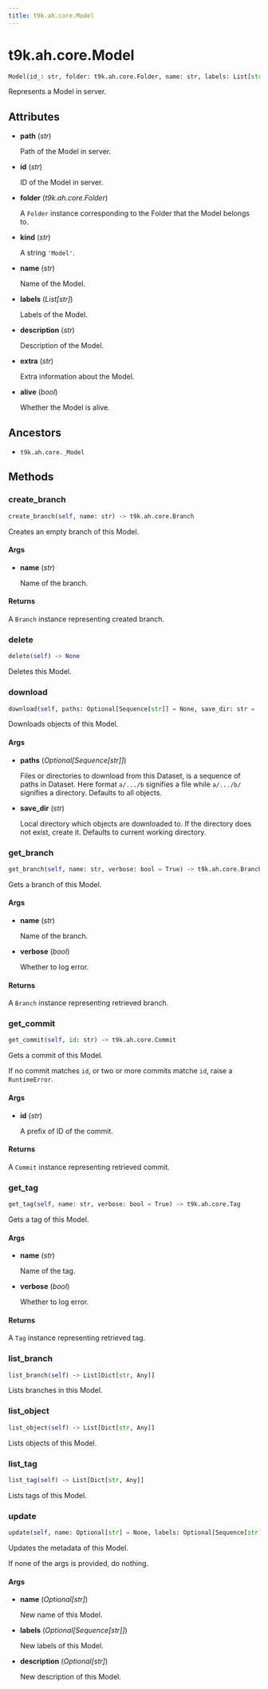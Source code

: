 ```yaml
---
title: t9k.ah.core.Model
---
```


# t9k.ah.core.Model

```python
Model(id_: str, folder: t9k.ah.core.Folder, name: str, labels: List[str], description: str, extra: str)
```

Represents a Model in server.

## Attributes

* **path** (*str*)

    Path of the Model in server.

* **id** (*str*)

    ID of the Model in server.

* **folder** (*t9k.ah.core.Folder*)

    A `Folder` instance corresponding to the Folder that the Model belongs to.

* **kind** (*str*)

    A string `'Model'`.

* **name** (*str*)

    Name of the Model.

* **labels** (*List[str]*)

    Labels of the Model.

* **description** (*str*)

    Description of the Model.

* **extra** (*str*)

    Extra information about the Model.

* **alive** (*bool*)

    Whether the Model is alive.

## Ancestors

* `t9k.ah.core._Model`

## Methods

### create_branch

```python
create_branch(self, name: str) ‑> t9k.ah.core.Branch
```

Creates an empty branch of this Model.

#### Args

* **name** (*str*)

    Name of the branch.

#### Returns

A `Branch` instance representing created branch.

### delete

```python
delete(self) ‑> None
```

Deletes this Model.

### download

```python
download(self, paths: Optional[Sequence[str]] = None, save_dir: str = '.') ‑> None
```

Downloads objects of this Model.

#### Args

* **paths** (*Optional[Sequence[str]]*)

    Files or directories to download from this Dataset, is a sequence of paths in Dataset. Here format `a/.../b` signifies a file while `a/.../b/` signifies a directory. Defaults to all objects.

* **save_dir** (*str*)

    Local directory which objects are downloaded to. If the directory does not exist, create it. Defaults to current working directory.

### get_branch

```python
get_branch(self, name: str, verbose: bool = True) ‑> t9k.ah.core.Branch
```

Gets a branch of this Model.

#### Args

* **name** (*str*)

    Name of the branch.

* **verbose** (*bool*)

    Whether to log error.

#### Returns

A `Branch` instance representing retrieved branch.

### get_commit

```python
get_commit(self, id: str) ‑> t9k.ah.core.Commit
```

Gets a commit of this Model.

If no commit matches `id`, or two or more commits matche `id`,
raise a `RuntimeError`.

#### Args

* **id** (*str*)

    A prefix of ID of the commit.

#### Returns

A `Commit` instance representing retrieved commit.

### get_tag

```python
get_tag(self, name: str, verbose: bool = True) ‑> t9k.ah.core.Tag
```

Gets a tag of this Model.

#### Args

* **name** (*str*)

    Name of the tag.

* **verbose** (*bool*)

    Whether to log error.

#### Returns

A `Tag` instance representing retrieved tag.

### list_branch

```python
list_branch(self) ‑> List[Dict[str, Any]]
```

Lists branches in this Model.

### list_object

```python
list_object(self) ‑> List[Dict[str, Any]]
```

Lists objects of this Model.

### list_tag

```python
list_tag(self) ‑> List[Dict[str, Any]]
```

Lists tags of this Model.

### update

```python
update(self, name: Optional[str] = None, labels: Optional[Sequence[str]] = None, description: Optional[str] = None) ‑> None
```

Updates the metadata of this Model.

If none of the args is provided, do nothing.

#### Args

* **name** (*Optional[str]*)

    New name of this Model.

* **labels** (*Optional[Sequence[str]]*)

    New labels of this Model.

* **description** (*Optional[str]*)

    New description of this Model.
